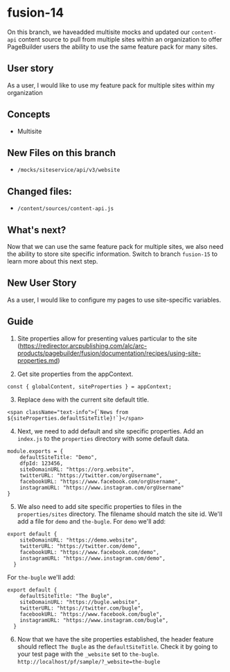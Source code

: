 # fusion-14

On this branch, we haveadded multisite mocks and updated our `content-api` content source to pull from multiple sites within an organization to offer PageBuilder users the ability to use the same feature pack for many sites.

## User story
As a user, I would like to use my feature pack for multiple sites within my organization

## Concepts
- Multisite

## New Files on this branch
-  `/mocks/siteservice/api/v3/website`

## Changed files:
- `/content/sources/content-api.js`

## What's next?
Now that we can use the same feature pack for multiple sites, we also need the ability to store site specific information. Switch to branch `fusion-15` to learn more about this next step.

## New User Story

As a user, I would like to configure my pages to use site-specific variables.

## Guide

1. Site properties allow for presenting values particular to the site (https://redirector.arcpublishing.com/alc/arc-products/pagebuilder/fusion/documentation/recipes/using-site-properties.md)

2. Get site properties from the appContext.

`const { globalContent, siteProperties } = appContext;`

3. Replace `demo` with the current site default title.

```
<span className="text-info">{`News from ${siteProperties.defaultSiteTitle}!`}</span>
```

4. Next, we need to add default and site specific properties. Add an `index.js` to the `properties` directory with some default data.

```
module.exports = {
    defaultSiteTitle: "Demo",
    dfpId: 123456,
    siteDomainURL: "https://org.website",
    twitterURL: "https://twitter.com/orgUsername",
    facebookURL: "https://www.facebook.com/orgUsername",
    instagramURL: "https://www.instagram.com/orgUsername"
}
```

5. We also need to add site specific properties to files in the `properties/sites` directory. The filename should match the site id. We'll add a file for `demo` and `the-bugle`. For `demo` we'll add:

```
export default {
    siteDomainURL: "https://demo.website",
    twitterURL: "https://twitter.com/demo",
    facebookURL: "https://www.facebook.com/demo",
    instagramURL: "https://www.instagram.com/demo",
  }
```

For `the-bugle` we'll add:

```
export default {
    defaultSiteTitle: "The Bugle",
    siteDomainURL: "https://bugle.website",
    twitterURL: "https://twitter.com/bugle",
    facebookURL: "https://www.facebook.com/bugle",
    instagramURL: "https://www.instagram.com/bugle",
  }
```

6. Now that we have the site properties established, the header feature should reflect `The Bugle` as the `defaultSiteTitle`. Check it by going to your test page with the `_website` set to `the-bugle`. `http://localhost/pf/sample/?_website=the-bugle`
